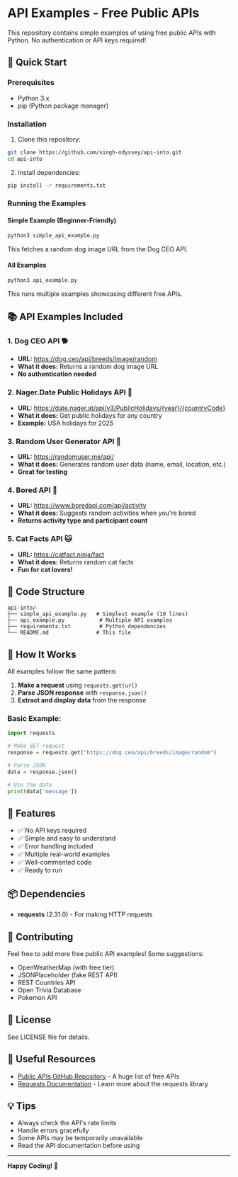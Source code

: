 # API Examples - Free Public APIs

This repository contains simple examples of using free public APIs with Python. No authentication or API keys required!

## 🚀 Quick Start

### Prerequisites
- Python 3.x
- pip (Python package manager)

### Installation

1. Clone this repository:
```bash
git clone https://github.com/singh-odyssey/api-into.git
cd api-into
```

2. Install dependencies:
```bash
pip install -r requirements.txt
```

### Running the Examples

#### Simple Example (Beginner-Friendly)
```bash
python3 simple_api_example.py
```
This fetches a random dog image URL from the Dog CEO API.

#### All Examples
```bash
python3 api_example.py
```
This runs multiple examples showcasing different free APIs.

## 📚 API Examples Included

### 1. **Dog CEO API** 🐕
- **URL:** https://dog.ceo/api/breeds/image/random
- **What it does:** Returns a random dog image URL
- **No authentication needed**

### 2. **Nager.Date Public Holidays API** 📅
- **URL:** https://date.nager.at/api/v3/PublicHolidays/{year}/{countryCode}
- **What it does:** Get public holidays for any country
- **Example:** USA holidays for 2025

### 3. **Random User Generator API** 👤
- **URL:** https://randomuser.me/api/
- **What it does:** Generates random user data (name, email, location, etc.)
- **Great for testing**

### 4. **Bored API** 🎯
- **URL:** https://www.boredapi.com/api/activity
- **What it does:** Suggests random activities when you're bored
- **Returns activity type and participant count**

### 5. **Cat Facts API** 🐱
- **URL:** https://catfact.ninja/fact
- **What it does:** Returns random cat facts
- **Fun for cat lovers!**

## 📖 Code Structure

```
api-into/
├── simple_api_example.py   # Simplest example (10 lines)
├── api_example.py           # Multiple API examples
├── requirements.txt         # Python dependencies
└── README.md               # This file
```

## 🔧 How It Works

All examples follow the same pattern:

1. **Make a request** using `requests.get(url)`
2. **Parse JSON response** with `response.json()`
3. **Extract and display data** from the response

### Basic Example:
```python
import requests

# Make GET request
response = requests.get("https://dog.ceo/api/breeds/image/random")

# Parse JSON
data = response.json()

# Use the data
print(data['message'])
```

## 🌟 Features

- ✅ No API keys required
- ✅ Simple and easy to understand
- ✅ Error handling included
- ✅ Multiple real-world examples
- ✅ Well-commented code
- ✅ Ready to run

## 📦 Dependencies

- **requests** (2.31.0) - For making HTTP requests

## 🤝 Contributing

Feel free to add more free public API examples! Some suggestions:
- OpenWeatherMap (with free tier)
- JSONPlaceholder (fake REST API)
- REST Countries API
- Open Trivia Database
- Pokemon API

## 📝 License

See LICENSE file for details.

## 🔗 Useful Resources

- [Public APIs GitHub Repository](https://github.com/public-apis/public-apis) - A huge list of free APIs
- [Requests Documentation](https://requests.readthedocs.io/) - Learn more about the requests library

## 💡 Tips

- Always check the API's rate limits
- Handle errors gracefully
- Some APIs may be temporarily unavailable
- Read the API documentation before using

---

**Happy Coding! 🎉**
